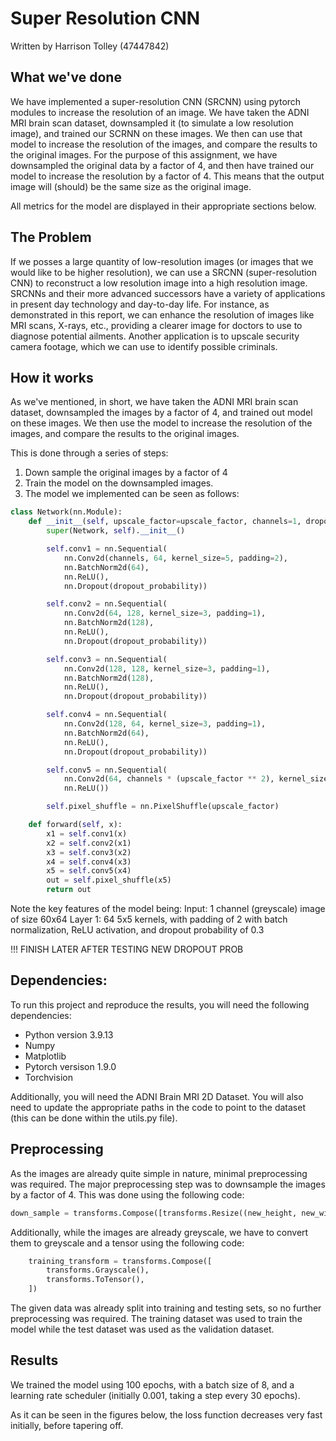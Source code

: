 # Super Resolution CNN

Written by Harrison Tolley (47447842)

## What we've done

We have implemented a super-resolution CNN (SRCNN) using pytorch modules to increase the resolution of an image. We have taken the ADNI MRI brain scan dataset, downsampled it (to simulate a low resolution image), and trained our SCRNN on these images. We then can use that model to increase the resolution of the images, and compare the results to the original images. For the purpose of this assignment, we have downsampled the original data by a factor of 4, and then have trained our model to increase the resolution by a factor of 4. This means that the output image will (should) be the same size as the original image.

All metrics for the model are displayed in their appropriate sections below.

## The Problem

If we posses a large quantity of low-resolution images (or images that we would like to be higher resolution), we can use a SRCNN (super-resolution CNN) to reconstruct a low resolution image into a high resolution image. SRCNNs and their more advanced successors have a variety of applications in present day technology and day-to-day life. For instance, as demonstrated in this report, we can enhance the resolution of images like MRI scans, X-rays, etc., providing a clearer image for doctors to use to diagnose potential ailments. Another application is to upscale security camera footage, which we can use to identify possible criminals.

## How it works

As we've mentioned, in short, we have taken the ADNI MRI brain scan dataset, downsampled the images by a factor of 4, and trained out model on these images. We then use the model to increase the resolution of the images, and compare the results to the original images.

This is done through a series of steps:

1. Down sample the original images by a factor of 4
2. Train the model on the downsampled images.
3. The model we implemented can be seen as follows:

```python
class Network(nn.Module):
    def __init__(self, upscale_factor=upscale_factor, channels=1, dropout_probability=0.3):
        super(Network, self).__init__()

        self.conv1 = nn.Sequential(
            nn.Conv2d(channels, 64, kernel_size=5, padding=2),
            nn.BatchNorm2d(64),
            nn.ReLU(),
            nn.Dropout(dropout_probability))

        self.conv2 = nn.Sequential(
            nn.Conv2d(64, 128, kernel_size=3, padding=1),
            nn.BatchNorm2d(128),
            nn.ReLU(),
            nn.Dropout(dropout_probability))

        self.conv3 = nn.Sequential(
            nn.Conv2d(128, 128, kernel_size=3, padding=1),
            nn.BatchNorm2d(128),
            nn.ReLU(),
            nn.Dropout(dropout_probability))

        self.conv4 = nn.Sequential(
            nn.Conv2d(128, 64, kernel_size=3, padding=1),
            nn.BatchNorm2d(64),
            nn.ReLU(),
            nn.Dropout(dropout_probability))

        self.conv5 = nn.Sequential(
            nn.Conv2d(64, channels * (upscale_factor ** 2), kernel_size=3, padding=1),
            nn.ReLU())

        self.pixel_shuffle = nn.PixelShuffle(upscale_factor)

    def forward(self, x):
        x1 = self.conv1(x)
        x2 = self.conv2(x1)
        x3 = self.conv3(x2)
        x4 = self.conv4(x3)
        x5 = self.conv5(x4)
        out = self.pixel_shuffle(x5)
        return out
```

Note the key features of the model being:
Input: 1 channel (greyscale) image of size 60x64
Layer 1: 64 5x5 kernels, with padding of 2 with batch normalization, ReLU activation, and dropout probability of 0.3

!!! FINISH LATER AFTER TESTING NEW DROPOUT PROB

## Dependencies:

To run this project and reproduce the results, you will need the following dependencies:

- Python version 3.9.13
- Numpy
- Matplotlib
- Pytorch versison 1.9.0
- Torchvision

Additionally, you will need the ADNI Brain MRI 2D Dataset. You will also need to update the appropriate paths in the code to point to the dataset (this can be done within the utils.py file).

## Preprocessing

As the images are already quite simple in nature, minimal preprocessing was required. The major preprocessing step was to downsample the images by a factor of 4. This was done using the following code:

```python
down_sample = transforms.Compose([transforms.Resize((new_height, new_width))])
```

Additionally, while the images are already greyscale, we have to convert them to greyscale and a tensor using the following code:

```python
    training_transform = transforms.Compose([
        transforms.Grayscale(),
        transforms.ToTensor(),
    ])
```

The given data was already split into training and testing sets, so no further preprocessing was required. The training dataset was used to train the model while the test dataset was used as the validation dataset.

## Results

We trained the model using 100 epochs, with a batch size of 8, and a learning rate scheduler (initially 0.001, taking a step every 30 epochs).

As it can be seen in the figures below, the loss function decreases very fast initially, before tapering off.
